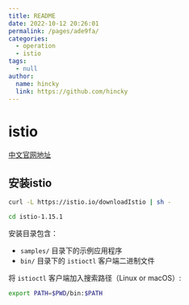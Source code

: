 ```yaml
---
title: README
date: 2022-10-12 20:26:01
permalink: /pages/ade9fa/
categories: 
  - operation
  - istio
tags: 
  - null
author: 
  name: hincky
  link: https://github.com/hincky
---
```

# istio

[中文官网地址](https://istio.io/latest/zh/docs/concepts/what-is-istio/)

## 安装istio

```bash
curl -L https://istio.io/downloadIstio | sh -

cd istio-1.15.1

```
安装目录包含：

- `samples/` 目录下的示例应用程序
- `bin/` 目录下的 `istioctl` 客户端二进制文件

将 `istioctl` 客户端加入搜索路径（Linux or macOS）:
```bash
export PATH=$PWD/bin:$PATH
```


